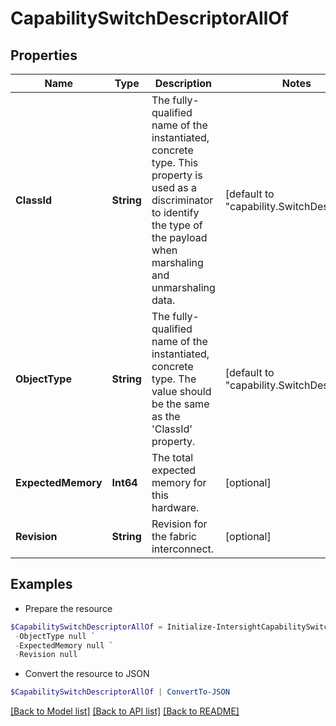 # CapabilitySwitchDescriptorAllOf
## Properties

Name | Type | Description | Notes
------------ | ------------- | ------------- | -------------
**ClassId** | **String** | The fully-qualified name of the instantiated, concrete type. This property is used as a discriminator to identify the type of the payload when marshaling and unmarshaling data. | [default to "capability.SwitchDescriptor"]
**ObjectType** | **String** | The fully-qualified name of the instantiated, concrete type. The value should be the same as the &#39;ClassId&#39; property. | [default to "capability.SwitchDescriptor"]
**ExpectedMemory** | **Int64** | The total expected memory for this hardware. | [optional] 
**Revision** | **String** | Revision for the fabric interconnect. | [optional] 

## Examples

- Prepare the resource
```powershell
$CapabilitySwitchDescriptorAllOf = Initialize-IntersightCapabilitySwitchDescriptorAllOf  -ClassId null `
 -ObjectType null `
 -ExpectedMemory null `
 -Revision null
```

- Convert the resource to JSON
```powershell
$CapabilitySwitchDescriptorAllOf | ConvertTo-JSON
```

[[Back to Model list]](../README.md#documentation-for-models) [[Back to API list]](../README.md#documentation-for-api-endpoints) [[Back to README]](../README.md)

